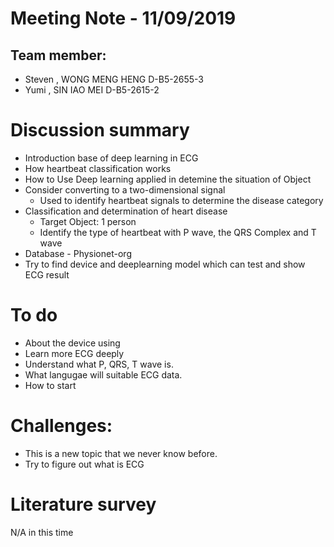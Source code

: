 
# Meeting Note - 11/09/2019

## Team member:
- Steven , WONG MENG HENG D-B5-2655-3
- Yumi   , SIN IAO MEI    D-B5-2615-2

# Discussion summary
- Introduction base of deep learning in ECG
- How heartbeat classification works
- How to Use Deep learning applied in detemine the situation of Object
- Consider converting to a two-dimensional signal
  - Used to identify heartbeat signals to determine the disease category
- Classification and determination of heart disease
  - Target Object: 1 person
  - Identify the type of heartbeat with P wave, the QRS Complex and T wave
- Database - Physionet-org
- Try to find device and deeplearning model which can test and show ECG result

# To do
- About the device using 
- Learn more ECG deeply
- Understand what P, QRS, T wave is.
- What langugae will suitable ECG data.
- How to start

# Challenges:
- This is a new topic that we never know before.
- Try to figure out what is ECG


# Literature survey
N/A in this time
